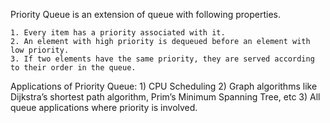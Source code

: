 Priority Queue is an extension of queue with following properties.

	1. Every item has a priority associated with it.
	2. An element with high priority is dequeued before an element with low priority.
	3. If two elements have the same priority, they are served according to their order in the queue.

Applications of Priority Queue:	
	1) CPU Scheduling
	2) Graph algorithms like Dijkstra’s shortest path algorithm, Prim’s Minimum Spanning Tree, etc
	3) All queue applications where priority is involved.